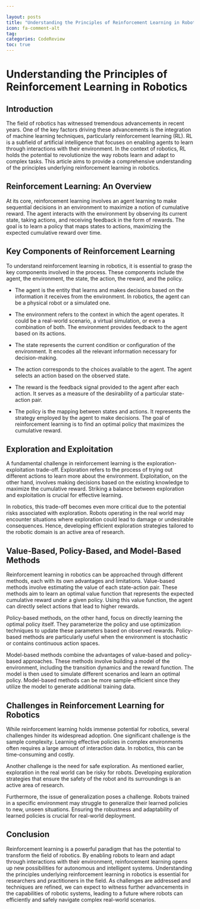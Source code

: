 ```yaml
---

layout: posts
title: "Understanding the Principles of Reinforcement Learning in Robotics"
icon: fa-comment-alt
tag:      
categories: CodeReview
toc: true
---
```




# Understanding the Principles of Reinforcement Learning in Robotics

## Introduction

The field of robotics has witnessed tremendous advancements in recent years. One of the key factors driving these advancements is the integration of machine learning techniques, particularly reinforcement learning (RL). RL is a subfield of artificial intelligence that focuses on enabling agents to learn through interactions with their environment. In the context of robotics, RL holds the potential to revolutionize the way robots learn and adapt to complex tasks. This article aims to provide a comprehensive understanding of the principles underlying reinforcement learning in robotics.

## Reinforcement Learning: An Overview

At its core, reinforcement learning involves an agent learning to make sequential decisions in an environment to maximize a notion of cumulative reward. The agent interacts with the environment by observing its current state, taking actions, and receiving feedback in the form of rewards. The goal is to learn a policy that maps states to actions, maximizing the expected cumulative reward over time.

## Key Components of Reinforcement Learning

To understand reinforcement learning in robotics, it is essential to grasp the key components involved in the process. These components include the agent, the environment, the state, the action, the reward, and the policy.

- The agent is the entity that learns and makes decisions based on the information it receives from the environment. In robotics, the agent can be a physical robot or a simulated one.

- The environment refers to the context in which the agent operates. It could be a real-world scenario, a virtual simulation, or even a combination of both. The environment provides feedback to the agent based on its actions.

- The state represents the current condition or configuration of the environment. It encodes all the relevant information necessary for decision-making.

- The action corresponds to the choices available to the agent. The agent selects an action based on the observed state.

- The reward is the feedback signal provided to the agent after each action. It serves as a measure of the desirability of a particular state-action pair.

- The policy is the mapping between states and actions. It represents the strategy employed by the agent to make decisions. The goal of reinforcement learning is to find an optimal policy that maximizes the cumulative reward.

## Exploration and Exploitation

A fundamental challenge in reinforcement learning is the exploration-exploitation trade-off. Exploration refers to the process of trying out different actions to learn more about the environment. Exploitation, on the other hand, involves making decisions based on the existing knowledge to maximize the cumulative reward. Striking a balance between exploration and exploitation is crucial for effective learning.

In robotics, this trade-off becomes even more critical due to the potential risks associated with exploration. Robots operating in the real world may encounter situations where exploration could lead to damage or undesirable consequences. Hence, developing efficient exploration strategies tailored to the robotic domain is an active area of research.

## Value-Based, Policy-Based, and Model-Based Methods

Reinforcement learning in robotics can be approached through different methods, each with its own advantages and limitations. Value-based methods involve estimating the value of each state-action pair. These methods aim to learn an optimal value function that represents the expected cumulative reward under a given policy. Using this value function, the agent can directly select actions that lead to higher rewards.

Policy-based methods, on the other hand, focus on directly learning the optimal policy itself. They parameterize the policy and use optimization techniques to update these parameters based on observed rewards. Policy-based methods are particularly useful when the environment is stochastic or contains continuous action spaces.

Model-based methods combine the advantages of value-based and policy-based approaches. These methods involve building a model of the environment, including the transition dynamics and the reward function. The model is then used to simulate different scenarios and learn an optimal policy. Model-based methods can be more sample-efficient since they utilize the model to generate additional training data.

## Challenges in Reinforcement Learning for Robotics

While reinforcement learning holds immense potential for robotics, several challenges hinder its widespread adoption. One significant challenge is the sample complexity. Learning effective policies in complex environments often requires a large amount of interaction data. In robotics, this can be time-consuming and costly.

Another challenge is the need for safe exploration. As mentioned earlier, exploration in the real world can be risky for robots. Developing exploration strategies that ensure the safety of the robot and its surroundings is an active area of research.

Furthermore, the issue of generalization poses a challenge. Robots trained in a specific environment may struggle to generalize their learned policies to new, unseen situations. Ensuring the robustness and adaptability of learned policies is crucial for real-world deployment.

## Conclusion

Reinforcement learning is a powerful paradigm that has the potential to transform the field of robotics. By enabling robots to learn and adapt through interactions with their environment, reinforcement learning opens up new possibilities for autonomous and intelligent systems. Understanding the principles underlying reinforcement learning in robotics is essential for researchers and practitioners in the field. As challenges are addressed and techniques are refined, we can expect to witness further advancements in the capabilities of robotic systems, leading to a future where robots can efficiently and safely navigate complex real-world scenarios.